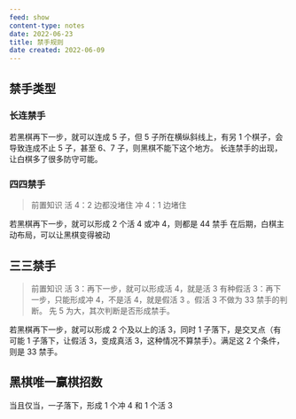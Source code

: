 ```yaml
---
feed: show
content-type: notes
date: 2022-06-23
title: 禁手规则
date created: 2022-06-09
---
```


## 禁手类型

### 长连禁手

若黑棋再下一步，就可以连成 5 子，但 5 子所在横纵斜线上，有另 1 个棋子，会导致连成不止 5 子，甚至 6、7 子，则黑棋不能下这个地方。
长连禁手的出现，让白棋多了很多防守可能。

### 四四禁手

> 前置知识
活 4：2 边都没堵住
冲 4：1 边堵住

若黑棋再下一步，就可以形成 2 个活 4 或冲 4，则都是 44 禁手
在后期，白棋主动布局，可以让黑棋变得被动

## 三三禁手

>前置知识
活 3：再下一步，就可以形成活 4，就是活 3
有种假活 3：再下一步，只能形成冲 4，不是活 4，就是假活 3 。假活 3 不做为 33 禁手的判断。
先 5 为大，其次判断是否形成禁手。

若黑棋再下一步，就可以形成 2 个及以上的活 3，同时 1 子落下，是交叉点（有可能 1 子落下，让假活 3，变成真活 3，这种情况不算禁手）。满足这 2 个条件，则是 33 禁手。

## 黑棋唯一赢棋招数

当且仅当，一子落下，形成 1 个冲 4 和 1 个活 3
